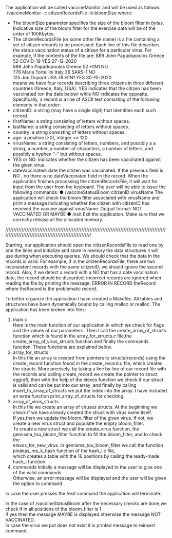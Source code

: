 The application will be called vaccineMonitor and will be used as follows:
./vaccineMonitor -c citizenRecordsFile -b bloomSize where:
- The bloomSize parameter specifies the size of the bloom filter in *bytes*. Indicative size of the bloom filter for the exercise data will be 
of the order of 100Kbytes.
- The citizenRecordsFile (or some other file name) is a file containing a set of citizen records to be processed. 
Each line of this file describes the status vaccination status of a citizen for a particular virus. 
For example, if the contents of the file
are:
889 John Papadopoulos Greece 52 COVID-19 YES 27-12-2020 <br />
889 John Papadopoulos Greece 52 H1N1 NO <br />
776 Maria Tortellini Italy 36 SARS-1 NO <br />
125 Jon Dupont USA 76 H1N1 YES 30-10-2020 <br />
means we have four records describing three citizens in three different countries (Greece, Italy, USA). 
YES indicates that the citizen has been vaccinated (on the date below) while NO indicates the opposite. 
Specifically, a record is a line of ASCII text consisting of the following elements in that order:
- citizenID: a string (may have a single digit) that identifies each such record.
- firstName: a string consisting of letters without spaces.
- lastName: a string consisting of letters without spaces.
- country: a string consisting of letters without spaces.
- age: a positive (>0), integer <= 120.
- virusName: a string consisting of letters, numbers, and possibly a a string, a number, a number of characters, a number of letters,  and possibly a hyphen "-" but without spaces.
- YES or NO: indicates whether the citizen has been vaccinated against the given virus.
- dateVaccinated: date the citizen was vaccinated. If the previous field is NO , no there is no dateVaccinated field in the record.
When the application finishes processing the citizenRecordsFile, it will wait for input from the user from the keyboard. 
The user will be able to issue the following commands:
● /vaccineStatusBloom citizenID virusName
The application will check the bloom filter associated with virusName and print a message indicating whether the citizen with citizenID has received the vaccine against virusName. Output format: NOT VACCINATED OR MAYBE
● /exit
Exit the application. Make sure that we correctly release all the allocated memory.

////////////////////////////////////////////////////////////////////////////////////////////////////////////////////////////////////////////////////////

Starting, our application should open the citizenRecordsFile to read one by one the lines and initialize and store in memory 
the data structures it will use during when executing queries. 
We should check that the data in the records is valid. For example, if in the citizenRecordsFile, there are two inconsistent records 
with the same citizenID, we should ignore the second record. Also, if we detect a record with a NO that has a date vaccination date, 
the record should be discarded. Incorrect records are ignored when reading the file by printing the message: ERROR IN RECORD theRecord 
where theRecord is the problematic record.

To better organize the application I have created a Makefile. All tables and structures have been dynamically bound by calling malloc or realloc.
The application has been broken into files:
1. main.c <br />
Here is the main function of our application,in which we check for flags and the values of our parameters. 
Then I call the create_array_of_structs function which is found in the array_for_structs.c file,the create_array_of_virus_structs function and finally
the commands function. These functions are explained below.
2. array_for_structs <br />
In this file an array is created from pointers to structs(records) using the create_record function found in the create_record.c file, which creates the
structs. More precisely, by taking a line by line of our record file with the records and calling create_record we create the pointer to struct eggrafi, then with the help of the elexos function we check if our struct is valid and can be put into our array ,and finally by calling insert_to_array_of_structs we put the index into the array. I have included an extra function print_array_of_structs for checking. <br />
3. array_of_virus_structs <br />
In this file we create an array of viruses structs. At the beginning we check if we have already created the struct with virus name itself. <br />
If yes,then we update the bloom_filter of the given virus. If not, we create a new virus struct and populate the empty bloom_filter. <br />
To create a new struct we call the create_virus function, the gemisma_tou_bloom_filter function to fill the bloom_filter, and to check the <br />
elexos_for_new_virus. In gemisma_tou_bloom_filter we call the function pinakas_me_k_hash function of the hash_i.c file, <br />
which creates a table with the 16 positions by calling the ready-made hash_i function. <br />
4. commands
Initially a message will be displayed to the user to give one of the valid commands. <br />
Otherwise, an error message will be displayed and the user will be given the option to command. <br />

In case the user presses the /exit command the application will terminate. <br />

In the case of /vaccineStatusBloom after the necessary checks are done,we check if in all positions of the bloom_filter is 1. <br />
If yes then the message MAYBE is displayed otherwise the message NOT VACCINATED. <br />
In case the virus we put does not exist it is printed message to reinsert command. <br />
